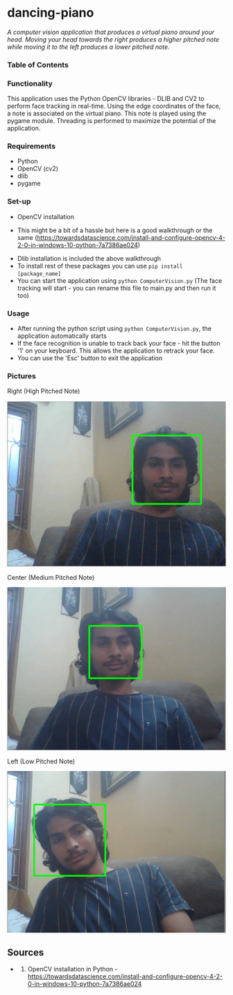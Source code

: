 # dancing-piano
*A computer vision application that produces a virtual piano around your head. Moving your head towards the right produces a higher pitched note while moving it to the left produces a lower pitched note.*

### Table of Contents

### Functionality 
This application uses the Python OpenCV libraries - DLIB and CV2 to perform face tracking in real-time. Using the edge coordinates of the face, a note is associated on the virtual piano. This note is played using the pygame module. Threading is performed to maximize the potential of the application. 


### Requirements
* Python 
* OpenCV (cv2)
* dlib
* pygame 

### Set-up
* OpenCV installation 
- This might be a bit of a hassle but here is a good walkthrough or the same (https://towardsdatascience.com/install-and-configure-opencv-4-2-0-in-windows-10-python-7a7386ae024)  

* Dlib installation is included the above walkthrough 
* To install rest of these packages you can use `pip install [package_name]`
* You can start the application using `python ComputerVision.py` (The face tracking will start - you can rename this file to main.py and then run it too)

### Usage 
* After running the python script using `python ComputerVision.py`, the application automatically starts
* If the face recognition is unable to track back your face - hit the button '1' on your keyboard. This allows the application to retrack your face. 
* You can use the 'Esc' button to exit the application  

### Pictures 

<p>Right (High Pitched Note)<p/>
<img src="images/right.png"><img/>

<p>Center (Medium Pitched Note)<p/>
<img src="images/center.png"><img/>



<p>Left (Low Pitched Note)<p/>
<img src="images/left.png"><img/>


## Sources
* 1) OpenCV installation in Python - https://towardsdatascience.com/install-and-configure-opencv-4-2-0-in-windows-10-python-7a7386ae024
